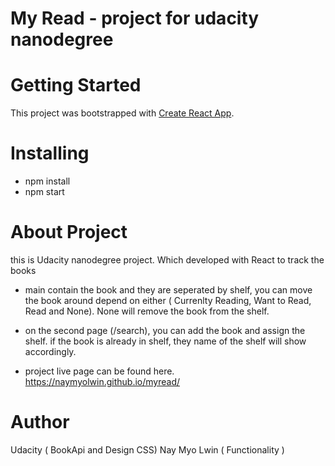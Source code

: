 # My Read - project for udacity nanodegree

# Getting Started

This project was bootstrapped with [Create React App](https://github.com/facebook/create-react-app).

# Installing

- npm install
- npm start

# About Project

this is Udacity nanodegree project. Which developed with React to track the books

- main contain the book and they are seperated by shelf, you can move the book around depend on either ( Currenlty Reading, Want to Read, Read and None). None will remove the book from the shelf.
- on the second page (/search), you can add the book and assign the shelf. if the book is already in shelf, they name of the shelf will show accordingly.

- project live page can be found here. https://naymyolwin.github.io/myread/

# Author

Udacity ( BookApi and Design CSS)
Nay Myo Lwin ( Functionality )
